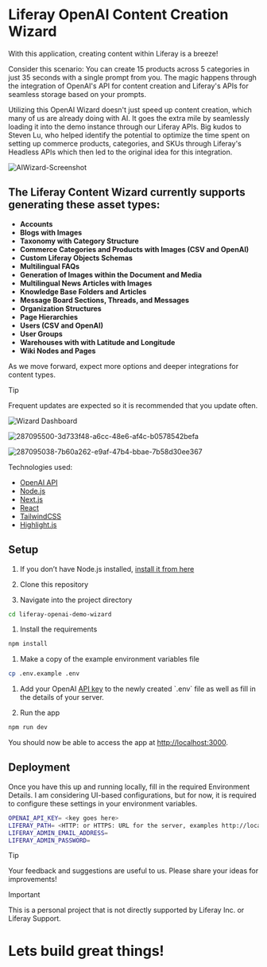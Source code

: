 # Liferay OpenAI Content Creation Wizard 

With this application, creating content within Liferay is a breeze!

Consider this scenario: You can create 15 products across 5 categories in just 35 seconds with a single prompt from you. The magic happens through the integration of OpenAI's API for content creation and Liferay's APIs for seamless storage based on your prompts.

Utilizing this OpenAI Wizard doesn't just speed up content creation, which many of us are already doing with AI. It goes the extra mile by seamlessly loading it into the demo instance through our Liferay APIs. Big kudos to Steven Lu, who helped identify the potential to optimize the time spent on setting up commerce products, categories, and SKUs through Liferay's Headless APIs which then led to the original idea for this integration.
  
![AIWizard-Screenshot](https://github.com/weskempa-liferay/liferay-openai-demo-wizard/assets/68334638/eafd4327-492c-4fcf-81e8-2d3abfa9f8f7)

## The Liferay Content Wizard currently supports generating these asset types: 

- **Accounts**
- **Blogs with Images**
- **Taxonomy with Category Structure**
- **Commerce Categories and Products with Images (CSV and OpenAI)**
- **Custom Liferay Objects Schemas**
- **Multilingual FAQs**
- **Generation of Images within the Document and Media**
- **Multilingual News Articles with Images**
- **Knowledge Base Folders and Articles**
- **Message Board Sections, Threads, and Messages**
- **Organization Structures**
- **Page Hierarchies**
- **Users (CSV and OpenAI)**
- **User Groups**
- **Warehouses with with Latitude and Longitude**
- **Wiki Nodes and Pages**

As we move forward, expect more options and deeper integrations for content types.

> [!TIP]
> Frequent updates are expected so it is recommended that you update often. 

![Wizard Dashboard](https://github.com/weskempa-liferay/liferay-openai-demo-wizard/assets/68334638/5f4f6f98-24c5-4785-8ac8-da12b75661da)

![287095500-3d733f48-a6cc-48e6-af4c-b0578542befa](https://github.com/weskempa-liferay/liferay-openai-demo-wizard/assets/68334638/de136608-8e95-4a74-bc16-08506570d7b9)

![287095038-7b60a262-e9af-47b4-bbae-7b58d30ee367](https://github.com/weskempa-liferay/liferay-openai-demo-wizard/assets/68334638/e7ed2ee8-a369-41da-aae2-deccf4c97b48)


Technologies used:

- [OpenAI API](https://openai.com/api/)
- [Node.js](https://nodejs.org/en/)
- [Next.js](https://nextjs.org/)
- [React](https://reactjs.org/)
- [TailwindCSS](https://tailwindcss.com/)
- [Highlight.js](https://highlightjs.org/)

## Setup

1. If you don’t have Node.js installed, [install it from here](https://nodejs.org/en/)

1. Clone this repository

1. Navigate into the project directory

```bash
cd liferay-openai-demo-wizard
```  

1. Install the requirements

```bash
npm install
```

1. Make a copy of the example environment variables file

```bash
cp .env.example .env
```

1. Add your OpenAI [API key]([https://beta.openai.com/account/api-keys](https://platform.openai.com/account/api-keys)) to the newly created `.env` file as well as fill in the details of your server.

1. Run the app

```bash
npm run dev
```

You should now be able to access the app at [http://localhost:3000](http://localhost:3000). 

## Deployment

Once you have this up and running locally, fill in the required Environment Details. I am considering UI-based configurations, but for now, it is required to configure these settings in your environment variables. 

```bash
OPENAI_API_KEY= <key goes here>
LIFERAY_PATH= <HTTP: or HTTPS: URL for the server, examples http://localhost:8080, http://127.0.0.1:8080, or https://webserver-lctexample-prd.lfr.cloud>
LIFERAY_ADMIN_EMAIL_ADDRESS=
LIFERAY_ADMIN_PASSWORD=
```

> [!TIP]
> Your feedback and suggestions are useful to us. Please share your ideas for improvements!

> [!IMPORTANT]
> This is a personal project that is not directly supported by Liferay Inc. or Liferay Support.

# Lets build great things!
